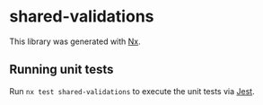 # shared-validations

This library was generated with [Nx](https://nx.dev).

## Running unit tests

Run `nx test shared-validations` to execute the unit tests via [Jest](https://jestjs.io).
